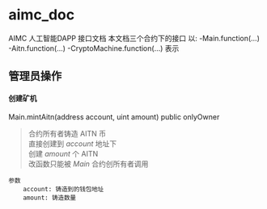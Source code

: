 # aimc_doc
AIMC 人工智能DAPP 接口文档
本文档三个合约下的接口
以:
-Main.function(...)
-Aitn.function(...)
-CryptoMachine.function(...)
表示

## 管理员操作
#### 创建矿机
Main.mintAitn(address account, uint amount) public onlyOwner
> 合约所有者铸造 AITN 币<br />
> 直接创建到 _account_ 地址下<br />
> 创建 _amount_ 个 AITN<br />
> 改函数只能被 _Main_ 合约创所有者调用
```
参数
	account: 铸造到的钱包地址
	amount: 铸造数量
```
